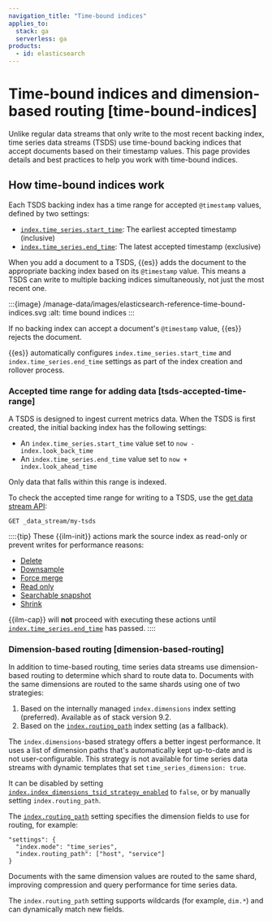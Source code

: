 ```yaml
---
navigation_title: "Time-bound indices"
applies_to:
  stack: ga
  serverless: ga
products:
  - id: elasticsearch
---
```


# Time-bound indices and dimension-based routing [time-bound-indices]

Unlike regular data streams that only write to the most recent backing index, time series data streams (TSDS) use time-bound backing indices that accept documents based on their timestamp values. This page provides details and best practices to help you work with time-bound indices.

## How time-bound indices work

Each TSDS backing index has a time range for accepted `@timestamp` values, defined by two settings: 

- [`index.time_series.start_time`](elasticsearch://reference/elasticsearch/index-settings/time-series.md#index-time-series-start-time): The earliest accepted timestamp (inclusive)
- [`index.time_series.end_time`](elasticsearch://reference/elasticsearch/index-settings/time-series.md#index-time-series-end-time): The latest accepted timestamp (exclusive)

When you add a document to a TSDS, {{es}} adds the document to the appropriate backing index based on its `@timestamp` value. This means a TSDS can write to multiple backing indices simultaneously, not just the most recent one.

:::{image} /manage-data/images/elasticsearch-reference-time-bound-indices.svg
:alt: time bound indices
:::

If no backing index can accept a document's `@timestamp` value, {{es}} rejects the document.

{{es}} automatically configures `index.time_series.start_time` and `index.time_series.end_time` settings as part of the index creation and rollover process.

### Accepted time range for adding data [tsds-accepted-time-range]

A TSDS is designed to ingest current metrics data. When the TSDS is first created, the initial backing index has the following settings:

- An `index.time_series.start_time` value set to `now - index.look_back_time`
- An `index.time_series.end_time` value set to `now + index.look_ahead_time`

Only data that falls within this range is indexed.

To check the accepted time range for writing to a TSDS, use the [get data stream API](https://www.elastic.co/docs/api/doc/elasticsearch/operation/operation-indices-get-data-stream):

```console
GET _data_stream/my-tsds
```

::::{tip}
These {{ilm-init}} actions mark the source index as read-only or prevent writes for performance reasons:
 - [Delete](elasticsearch://reference/elasticsearch/index-lifecycle-actions/ilm-delete.md) 
 - [Downsample](elasticsearch://reference/elasticsearch/index-lifecycle-actions/ilm-downsample.md) 
 - [Force merge](elasticsearch://reference/elasticsearch/index-lifecycle-actions/ilm-forcemerge.md) 
 - [Read only](elasticsearch://reference/elasticsearch/index-lifecycle-actions/ilm-readonly.md)
 - [Searchable snapshot](elasticsearch://reference/elasticsearch/index-lifecycle-actions/ilm-searchable-snapshot.md) 
 - [Shrink](elasticsearch://reference/elasticsearch/index-lifecycle-actions/ilm-shrink.md) 
 
 {{ilm-cap}} will **not** proceed with executing these actions until [`index.time_series.end_time`](elasticsearch://reference/elasticsearch/index-settings/time-series.md#index-time-series-end-time) has passed.
::::


### Dimension-based routing [dimension-based-routing]

In addition to time-based routing, time series data streams use dimension-based routing to determine which shard to route data to. Documents with the same dimensions are routed to the same shards using one of two strategies:

1. Based on the internally managed `index.dimensions` index setting (preferred). Available as of stack version 9.2.
2. Based on the [`index.routing_path`](elasticsearch://reference/elasticsearch/index-settings/time-series.md#index-routing-path) index setting (as a fallback).

The `index.dimensions`-based strategy offers a better ingest performance.
It uses a list of dimension paths that's automatically kept up-to-date and is not user-configurable.
This strategy is not available for time series data streams with dynamic templates that set `time_series_dimension: true`.

It can be disabled by setting [`index.index_dimensions_tsid_strategy_enabled`](elasticsearch://reference/elasticsearch/index-settings/time-series.md#index-dimensions-tsid-strategy-enabled) to `false`,
or by manually setting `index.routing_path`.

The [`index.routing_path`](elasticsearch://reference/elasticsearch/index-settings/time-series.md#index-routing-path) setting specifies the dimension fields to use for routing, for example:

```console
"settings": {
  "index.mode": "time_series",
  "index.routing_path": ["host", "service"]
}
```

Documents with the same dimension values are routed to the same shard, improving compression and query performance for time series data.

The `index.routing_path` setting supports wildcards (for example, `dim.*`) and can dynamically match new fields.


